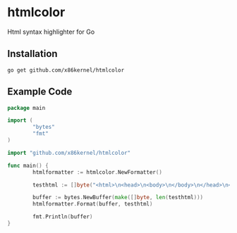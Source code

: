 # htmlcolor

Html syntax highlighter for Go

## Installation

```
go get github.com/x86kernel/htmlcolor
```

## Example Code


``` go
package main

import (
        "bytes"
        "fmt"
)

import "github.com/x86kernel/htmlcolor"

func main() {
        htmlformatter := htmlcolor.NewFormatter()

        testhtml := []byte("<html>\n<head>\n<body>\n</body>\n</head>\n</html>")

        buffer := bytes.NewBuffer(make([]byte, len(testhtml)))
        htmlformatter.Format(buffer, testhtml)

        fmt.Println(buffer)
}
```
